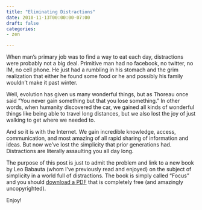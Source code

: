 ```yaml
---
title: "Eliminating Distractions"
date: 2010-11-13T00:00:00-07:00
draft: false
categories:
- zen

---
```


When man’s primary job was to find a way to eat each day, distractions were probably not a big deal.  Primitive man had no facebook, no twitter, no IM, no cell phone.  He just had a rumbling in his stomach and the grim realization that either he found some food or he and possibly his family wouldn’t make it past winter.
<!--more-->
Well, evolution has given us many wonderful things, but as Thoreau once said “You never gain something but that you lose something.”  In other words, when humanity discovered the car, we gained all kinds of wonderful things like being able to travel long distances, but we also lost the joy of just walking to get where we needed to.

And so it is with the Internet.  We gain incredible knowledge, access, communication, and most amazing of all rapid sharing of information and ideas.  But now we’ve lost the simplicity that prior generations had.  Distractions are literally assaulting you all day long.

The purpose of this post is just to admit the problem and link to a new book by Leo Babauta (whom I’ve previously read and enjoyed) on the subject of simplicity in a world full of distractions.  The book is simply called “Focus” and you should [download a PDF](http://zenhabits.net/focus-book/) that is completely free (and amazingly uncopyrighted).

Enjoy!